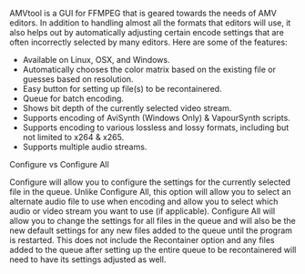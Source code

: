 AMVtool is a GUI for FFMPEG that is geared towards the needs of AMV editors.  In addition to handling almost all the formats that editors will use, it also helps out by automatically adjusting certain encode settings that are often incorrectly selected by many editors.  Here are some of the features:


- Available on Linux, OSX, and Windows.
- Automatically chooses the color matrix based on the existing file or guesses based on resolution.
- Easy button for setting up file(s) to be recontainered.
- Queue for batch encoding.
- Shows bit depth of the currently selected video stream.
- Supports encoding of AviSynth (Windows Only) & VapourSynth scripts.
- Supports encoding to various lossless and lossy formats, including but not limited to x264 & x265.
- Supports multiple audio streams.

Configure vs Configure All

Configure will allow you to configure the settings for the currently selected file in the queue.  Unlike Configure All, this option will allow you to select an alternate audio file to use when encoding and allow you to select which audio or video stream you want to use (if applicable).  Configure All will allow you to change the settings for all files in the queue and will also be the new default settings for any new files added to the queue until the program is restarted.  This does not include the Recontainer option and any files added to the queue after setting up the entire queue to be recontainered will need to have its settings adjusted as well.
